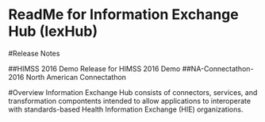 # ReadMe for Information Exchange Hub (IexHub)

#Release Notes

##HIMSS 2016 Demo
 Release for HIMSS 2016 Demo
##NA-Connectathon-2016 
North American Connectathon

#Overview
Information Exchange Hub consists of connectors, services, and transformation compontents intended to allow applications to interoperate with standards-based Health Information Exchange (HIE) organizations.